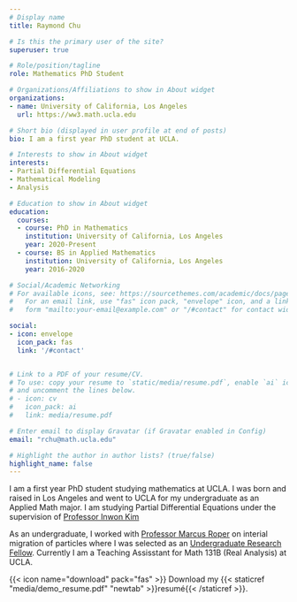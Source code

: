 ```yaml
---
# Display name
title: Raymond Chu

# Is this the primary user of the site?
superuser: true

# Role/position/tagline
role: Mathematics PhD Student

# Organizations/Affiliations to show in About widget
organizations:
- name: University of California, Los Angeles
  url: https://ww3.math.ucla.edu

# Short bio (displayed in user profile at end of posts)
bio: I am a first year PhD student at UCLA.

# Interests to show in About widget
interests:
- Partial Differential Equations
- Mathematical Modeling
- Analysis

# Education to show in About widget
education:
  courses:
  - course: PhD in Mathematics
    institution: University of California, Los Angeles
    year: 2020-Present
  - course: BS in Applied Mathematics
    institution: University of California, Los Angeles
    year: 2016-2020

# Social/Academic Networking
# For available icons, see: https://sourcethemes.com/academic/docs/page-builder/#icons
#   For an email link, use "fas" icon pack, "envelope" icon, and a link in the
#   form "mailto:your-email@example.com" or "/#contact" for contact widget.

social:
- icon: envelope
  icon_pack: fas
  link: '/#contact'


# Link to a PDF of your resume/CV.
# To use: copy your resume to `static/media/resume.pdf`, enable `ai` icons in `params.toml`, 
# and uncomment the lines below.
# - icon: cv
#   icon_pack: ai
#   link: media/resume.pdf

# Enter email to display Gravatar (if Gravatar enabled in Config)
email: "rchu@math.ucla.edu"

# Highlight the author in author lists? (true/false)
highlight_name: false
---
```


I am a first year PhD student studying mathematics at UCLA. I was born and raised in Los Angeles and went to UCLA for my undergraduate as an Applied Math major. I am studying Partial Differential Equations under the supervision of [Professor Inwon Kim](https://www.math.ucla.edu/~ikim/)

As an undergraduate, I worked with [Professor Marcus Roper](https://www.marcusroper.org) on interial migration of particles where I was selected as an [Undergraduate Research Fellow](http://sciences.ugresearch.ucla.edu/programs-and-scholarships/urfp/). Currently I am a Teaching Assisstant for Math 131B (Real Analysis) at UCLA.

{{< icon name="download" pack="fas" >}} Download my {{< staticref "media/demo_resume.pdf" "newtab" >}}resumé{{< /staticref >}}.
